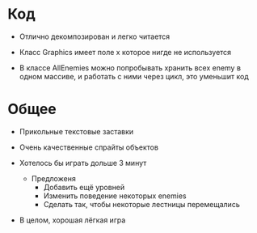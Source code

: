 # Код
- Отлично декомпозирован и легко читается

- Класс Graphics имеет поле x которое нигде не используется

- В классе AllEnemies можно попробывать хранить всех enemy в одном массиве, и работать с ними через цикл, это уменьшит код

# Общее
- Прикольные текстовые заставки

- Очень качественные спрайты объектов

- Хотелось бы играть дольше 3 минут
    - Предложеня
        - Добавить ещё уровней
        - Изменить поведение некоторых enemies
        - Сделать так, чтобы некоторые лестницы перемещались

- В целом, хорошая лёгкая игра